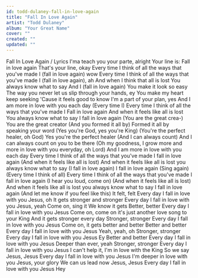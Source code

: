 ```yaml
---
id: todd-dulaney-fall-in-love-again
title: "Fall In Love Again"
artist: "Todd Dulaney"
album: "Your Great Name"
cover: ""
created: ""
updated: ""
---
```


Fall In Love Again / Lyrics
I'ma teach you your parte, alright Your line is: Fall in love again That's your line, okay Every time I think of all the ways that you've made I (fall in love again) wow Every time I think of all the ways that you've made I (fall in love again), ah And when I think that all is lost You always know what to say And I (fall in love again) You make it look so easy The way you never let us slip through your hands, ey You make my heart keep seeking 'Cause it feels good to know I'm a part of your plan, yes And I am more in love with you each day (Every time I) Every time I think of all the ways that you've made I Fall in love again And when it feels like all is lost You always know what to say I fall in love again (You are the great crea-) You are the great creator (And you formed it all by) Formed it all by speaking your word (Yes you're God, yes you're King) (You're the perfect healer, oh God) Yes you're the perfect healer (And I can always count) And I can always count on you to be there (Oh my goodness, I grow more and more in love with you everyday, oh Lord) And I am more in love with you each day Every time I think of all the ways that you've made I fall in love again (And when it feels like all is lost) And when it feels like all is lost you always know what to say (I fall in love again) I fall in love again (Sing again) (Every time I think of all) Every time I think of all the ways that you've made I fall in love again (I hear you loud, come on) (And when it feels like all is lost) And when it feels like all is lost you always know what to say I fall in love again (And let me know if you feel like this) It felt, felt Every day I fall in love with you Jesus, oh It gets stronger and stronger Every day I fall in love with you Jesus, yeah Come on, sing it We know it gets Better, better Every day I fall in love with you Jesus Come on, come on it's just another love song to your King And it gets stronger every day Stronger, stronger Every day I fall in love with you Jesus Come on, it gets better and better Better and better Every day I fall in love with you Jesus Yeah, yeah, oh Stronger, stronger Every day I fall in love with you Jesus Ey Better and better Every day I fall in love with you Jesus Deeper than ever, yeah Stronger, stronger Every day I fall in love with you Jesus I can't help it, I'm in love with the King So we say Jesus, Jesus Every day I fall in love with you Jesus I'm deeper in love with you Jesus, your glory We can us lead now Jesus, Jesus Every day I fall in love with you Jesus Hey